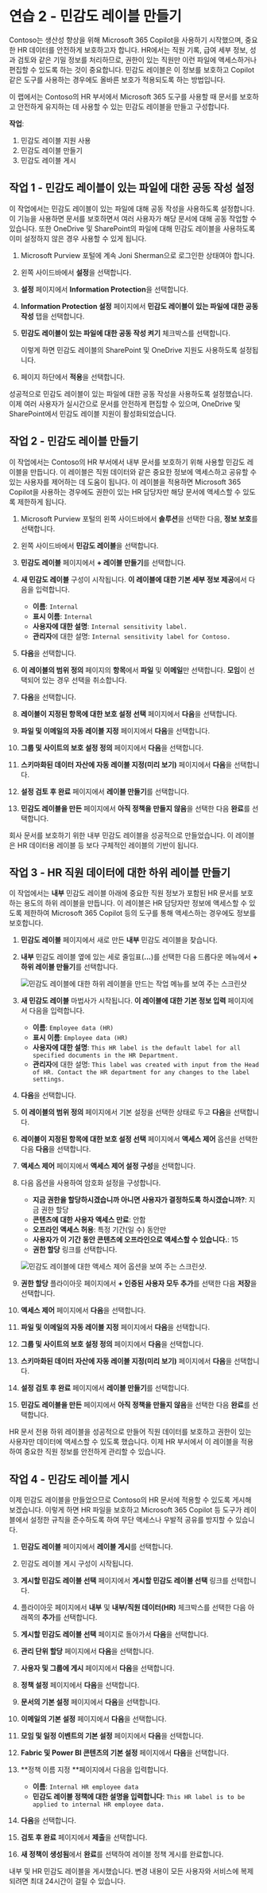# 연습 2 - 민감도 레이블 만들기

Contoso는 생산성 향상을 위해 Microsoft 365 Copilot을 사용하기 시작했으며, 중요한 HR 데이터를 안전하게 보호하고자 합니다. HR에서는 직원 기록, 급여 세부 정보, 성과 검토와 같은 기밀 정보를 처리하므로, 권한이 있는 직원만 이런 파일에 액세스하거나 편집할 수 있도록 하는 것이 중요합니다. 민감도 레이블은 이 정보를 보호하고 Copilot 같은 도구를 사용하는 경우에도 올바른 보호가 적용되도록 하는 방법입니다.

이 랩에서는 Contoso의 HR 부서에서 Microsoft 365 도구를 사용할 때 문서를 보호하고 안전하게 유지하는 데 사용할 수 있는 민감도 레이블을 만들고 구성합니다.

**작업**:

1. 민감도 레이블 지원 사용
1. 민감도 레이블 만들기
1. 민감도 레이블 게시

## 작업 1 - 민감도 레이블이 있는 파일에 대한 공동 작성 설정

이 작업에서는 민감도 레이블이 있는 파일에 대해 공동 작성을 사용하도록 설정합니다. 이 기능을 사용하면 문서를 보호하면서 여러 사용자가 해당 문서에 대해 공동 작업할 수 있습니다. 또한 OneDrive 및 SharePoint의 파일에 대해 민감도 레이블을 사용하도록 이미 설정하지 않은 경우 사용할 수 있게 됩니다.

1. Microsoft Purview 포털에 계속 Joni Sherman으로 로그인한 상태여야 합니다.

1. 왼쪽 사이드바에서 **설정**을 선택합니다.

1. **설정** 페이지에서 **Information Protection**을 선택합니다.

1. **Information Protection 설정** 페이지에서 **민감도 레이블이 있는 파일에 대한 공동 작성** 탭을 선택합니다.

1. **민감도 레이블이 있는 파일에 대한 공동 작성 켜기** 체크박스를 선택합니다.

   이렇게 하면 민감도 레이블의 SharePoint 및 OneDrive 지원도 사용하도록 설정됩니다.

1. 페이지 하단에서 **적용**을 선택합니다.

성공적으로 민감도 레이블이 있는 파일에 대한 공동 작성을 사용하도록 설정했습니다. 이제 여러 사용자가 실시간으로 문서를 안전하게 편집할 수 있으며, OneDrive 및 SharePoint에서 민감도 레이블 지원이 활성화되었습니다.

## 작업 2 - 민감도 레이블 만들기

이 작업에서는 Contoso의 HR 부서에서 내부 문서를 보호하기 위해 사용할 민감도 레이블을 만듭니다. 이 레이블은 직원 데이터와 같은 중요한 정보에 액세스하고 공유할 수 있는 사용자를 제어하는 데 도움이 됩니다. 이 레이블을 적용하면 Microsoft 365 Copilot을 사용하는 경우에도 권한이 있는 HR 담당자만 해당 문서에 액세스할 수 있도록 제한하게 됩니다.

1. Microsoft Purview 포털의 왼쪽 사이드바에서 **솔루션**을 선택한 다음, **정보 보호**를 선택합니다.

1. 왼쪽 사이드바에서 **민감도 레이블**을 선택합니다.

1. **민감도 레이블** 페이지에서 **+ 레이블 만들기**를 선택합니다.

1. **새 민감도 레이블** 구성이 시작됩니다. **이 레이블에 대한 기본 세부 정보 제공**에서 다음을 입력합니다.

    - **이름**: `Internal`
    - **표시 이름**: `Internal`
    - **사용자에 대한 설명**: `Internal sensitivity label.`
    - **관리자**에 대한 설명: `Internal sensitivity label for Contoso.`

1. **다음**을 선택합니다.

1. **이 레이블의 범위 정의** 페이지의 **항목**에서 **파일** 및 **이메일**만 선택합니다. **모임**이 선택되어 있는 경우 선택을 취소합니다.

1. **다음**을 선택합니다.

1. **레이블이 지정된 항목에 대한 보호 설정 선택** 페이지에서 **다음**을 선택합니다.

1. **파일 및 이메일의 자동 레이블 지정** 페이지에서 **다음**을 선택합니다.

1. **그룹 및 사이트의 보호 설정 정의** 페이지에서 **다음**을 선택합니다.

1. **스키마화된 데이터 자산에 자동 레이블 지정(미리 보기)** 페이지에서 **다음**을 선택합니다.

1. **설정 검토 후 완료** 페이지에서 **레이블 만들기**를 선택합니다.

1. **민감도 레이블을 만든** 페이지에서 **아직 정책을 만들지 않음**을 선택한 다음 **완료**를 선택합니다.

회사 문서를 보호하기 위한 내부 민감도 레이블을 성공적으로 만들었습니다. 이 레이블은 HR 데이터용 레이블 등 보다 구체적인 레이블의 기반이 됩니다.

## 작업 3 - HR 직원 데이터에 대한 하위 레이블 만들기

이 작업에서는 **내부** 민감도 레이블 아래에 중요한 직원 정보가 포함된 HR 문서를 보호하는 용도의 하위 레이블을 만듭니다. 이 레이블은 HR 담당자만 정보에 액세스할 수 있도록 제한하여 Microsoft 365 Copilot 등의 도구를 통해 액세스하는 경우에도 정보를 보호합니다.

1. **민감도 레이블** 페이지에서 새로 만든 **내부** 민감도 레이블을 찾습니다.

1. **내부** 민감도 레이블 옆에 있는 세로 줄임표(**...**)를 선택한 다음 드롭다운 메뉴에서 **+ 하위 레이블 만들기**를 선택합니다.

   ![민감도 레이블에 대한 하위 레이블을 만드는 작업 메뉴를 보여 주는 스크린샷](../Media/create-sublabel-button.png)

1. **새 민감도 레이블** 마법사가 시작됩니다. **이 레이블에 대한 기본 정보 입력** 페이지에서 다음을 입력합니다.

   - **이름**: `Employee data (HR)`
   - **표시 이름**: `Employee data (HR)`
   - **사용자에 대한 설명**: `This HR label is the default label for all specified documents in the HR Department.`
   - **관리자**에 대한 설명: `This label was created with input from the Head of HR. Contact the HR department for any changes to the label settings.`

1. **다음**을 선택합니다.

1. **이 레이블의 범위 정의** 페이지에서 기본 설정을 선택한 상태로 두고 **다음**을 선택합니다.

1. **레이블이 지정된 항목에 대한 보호 설정 선택** 페이지에서 **액세스 제어** 옵션을 선택한 다음 **다음**을 선택합니다.

1. **액세스 제어** 페이지에서 **액세스 제어 설정 구성**을 선택합니다.

1. 다음 옵션을 사용하여 암호화 설정을 구성합니다.

   - **지금 권한을 할당하시겠습니까 아니면 사용자가 결정하도록 하시겠습니까?**: 지금 권한 할당
   - **콘텐츠에 대한 사용자 액세스 만료**: 안함
   - **오프라인 액세스 허용**: 특정 기간(일 수) 동안만
   - **사용자가 이 기간 동안 콘텐츠에 오프라인으로 액세스할 수 있습니다.**: 15
   - **권한 할당** 링크를 선택합니다.

   ![민감도 레이블에 대한 액세스 제어 옵션을 보여 주는 스크린샷.](../Media/access-control-options.png)

1. **권한 할당** 플라이아웃 페이지에서 **+ 인증된 사용자 모두 추가**를 선택한 다음 **저장**을 선택합니다.

1. **액세스 제어** 페이지에서 **다음**을 선택합니다.

1. **파일 및 이메일의 자동 레이블 지정** 페이지에서 **다음**을 선택합니다.

1. **그룹 및 사이트의 보호 설정 정의** 페이지에서 **다음**을 선택합니다.

1. **스키마화된 데이터 자산에 자동 레이블 지정(미리 보기)** 페이지에서 **다음**을 선택합니다.

1. **설정 검토 후 완료** 페이지에서 **레이블 만들기**를 선택합니다.

1. **민감도 레이블을 만든** 페이지에서 **아직 정책을 만들지 않음**을 선택한 다음 **완료**를 선택합니다.

HR 문서 전용 하위 레이블을 성공적으로 만들어 직원 데이터를 보호하고 권한이 있는 사용자만 데이터에 액세스할 수 있도록 했습니다. 이제 HR 부서에서 이 레이블을 적용하여 중요한 직원 정보를 안전하게 관리할 수 있습니다.

## 작업 4 - 민감도 레이블 게시

이제 민감도 레이블을 만들었으므로 Contoso의 HR 문서에 적용할 수 있도록 게시해 보겠습니다. 이렇게 하면 HR 파일을 보호하고 Microsoft 365 Copilot 등 도구가 레이블에서 설정한 규칙을 준수하도록 하여 무단 액세스나 우발적 공유를 방지할 수 있습니다.

1. **민감도 레이블** 페이지에서 **레이블 게시**를 선택합니다.

1. 민감도 레이블 게시 구성이 시작됩니다.

1. **게시할 민감도 레이블 선택** 페이지에서 **게시할 민감도 레이블 선택** 링크를 선택합니다.

1. 플라이아웃 페이지에서 **내부** 및 **내부/직원 데이터(HR)** 체크박스를 선택한 다음 아래쪽의 **추가**를 선택합니다.

1. **게시할 민감도 레이블 선택** 페이지로 돌아가서 **다음**을 선택합니다.

1. **관리 단위 할당** 페이지에서 **다음**을 선택합니다.

1. **사용자 및 그룹에 게시** 페이지에서 **다음**을 선택합니다.

1. **정책 설정** 페이지에서 **다음**을 선택합니다.

1. **문서의 기본 설정** 페이지에서 **다음**을 선택합니다.

1. **이메일의 기본 설정** 페이지에서 **다음**을 선택합니다.

1. **모임 및 일정 이벤트의 기본 설정** 페이지에서 **다음**을 선택합니다.

1. **Fabric 및 Power BI 콘텐츠의 기본 설정** 페이지에서 **다음**을 선택합니다.

1. **정책 이름 지정 **페이지에서 다음을 입력합니다.

   - **이름**: `Internal HR employee data`
   - **민감도 레이블 정책에 대한 설명을 입력합니다**: `This HR label is to be applied to internal HR employee data.`

1. **다음**을 선택합니다.

1. **검토 후 완료** 페이지에서 **제출**을 선택합니다.

1. **새 정책이 생성됨**에서 **완료**를 선택하여 레이블 정책 게시를 완료합니다.

내부 및 HR 민감도 레이블을 게시했습니다. 변경 내용이 모든 사용자와 서비스에 복제되려면 최대 24시간이 걸릴 수 있습니다.
